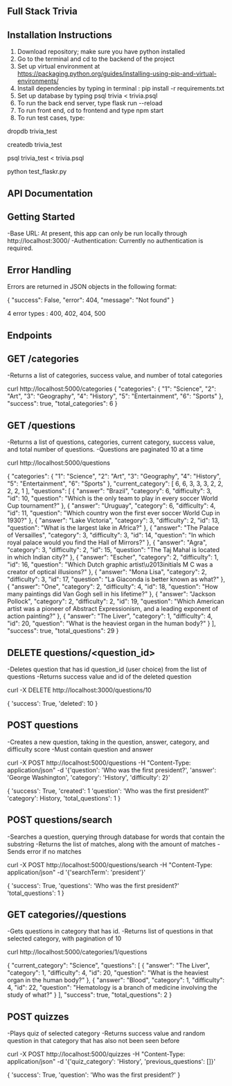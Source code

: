 ## Full Stack Trivia



## Installation Instructions

1. Download repository; make sure you have python installed
2. Go to the terminal and cd to the backend of the project
3. Set up virtual environment at https://packaging.python.org/guides/installing-using-pip-and-virtual-environments/
4. Install dependencies by typing in terminal : pip install -r requirements.txt
5. Set up database by typing psql trivia < trivia.psql
6. To run the back end server, type flask run --reload
7. To run front end, cd to frontend and type npm start
8. To run test cases, type:

dropdb trivia_test


createdb trivia_test


psql trivia_test < trivia.psql


python test_flaskr.py



## API Documentation

## Getting Started

-Base URL: At present, this app can only be run locally through http://localhost:3000/ 
-Authentication: Currently no authentication is required.

## Error Handling

Errors are returned in JSON objects in the following format:

{
"success": False,
"error": 404,
"message": "Not found"
}

4 error types : 400, 402, 404, 500


## Endpoints

## GET /categories

-Returns a list of categories, success value, and number of total categories

curl http://localhost:5000/categories
{
  "categories": {
    "1": "Science", 
    "2": "Art", 
    "3": "Geography", 
    "4": "History", 
    "5": "Entertainment", 
    "6": "Sports"
  }, 
  "success": true, 
  "total_categories": 6
}


## GET /questions

-Returns a list of questions, categories, current category, success value, and total number of questions.
-Questions are paginated 10 at a time

curl http://localhost:5000/questions

{
  "categories": {
    "1": "Science", 
    "2": "Art", 
    "3": "Geography", 
    "4": "History", 
    "5": "Entertainment", 
    "6": "Sports"
  }, 
  "current_category": [
    6, 
    6, 
    3, 
    3, 
    3, 
    2, 
    2, 
    2, 
    2, 
    1
  ], 
  "questions": [
    {
      "answer": "Brazil", 
      "category": 6, 
      "difficulty": 3, 
      "id": 10, 
      "question": "Which is the only team to play in every soccer World Cup tournament?"
    }, 
    {
      "answer": "Uruguay", 
      "category": 6, 
      "difficulty": 4, 
      "id": 11, 
      "question": "Which country won the first ever soccer World Cup in 1930?"
    }, 
    {
      "answer": "Lake Victoria", 
      "category": 3, 
      "difficulty": 2, 
      "id": 13, 
      "question": "What is the largest lake in Africa?"
    }, 
    {
      "answer": "The Palace of Versailles", 
      "category": 3, 
      "difficulty": 3, 
      "id": 14, 
      "question": "In which royal palace would you find the Hall of Mirrors?"
    }, 
    {
      "answer": "Agra", 
      "category": 3, 
      "difficulty": 2, 
      "id": 15, 
      "question": "The Taj Mahal is located in which Indian city?"
    }, 
    {
      "answer": "Escher", 
      "category": 2, 
      "difficulty": 1, 
      "id": 16, 
      "question": "Which Dutch graphic artist\u2013initials M C was a creator of optical illusions?"
    }, 
    {
      "answer": "Mona Lisa", 
      "category": 2, 
      "difficulty": 3, 
      "id": 17, 
      "question": "La Giaconda is better known as what?"
    }, 
    {
      "answer": "One", 
      "category": 2, 
      "difficulty": 4, 
      "id": 18, 
      "question": "How many paintings did Van Gogh sell in his lifetime?"
    }, 
    {
      "answer": "Jackson Pollock", 
      "category": 2, 
      "difficulty": 2, 
      "id": 19, 
      "question": "Which American artist was a pioneer of Abstract Expressionism, and a leading exponent of action painting?"
    }, 
    {
      "answer": "The Liver", 
      "category": 1, 
      "difficulty": 4, 
      "id": 20, 
      "question": "What is the heaviest organ in the human body?"
    }
  ], 
  "success": true, 
  "total_questions": 29
}


## DELETE questions/<question_id>
-Deletes question that has id question_id (user choice) from the list of questions
-Returns success value and id of the deleted question

curl -X DELETE http://localhost:3000/questions/10

{
     'success': True,
     'deleted': 10
}


## POST questions
-Creates a new question, taking in the question, answer, category, and difficulty score
-Must contain question and answer

curl -X POST http://localhost:5000/questions -H "Content-Type: application/json" -d '{'question': 'Who was the first president?', 'answer': 'George Washington', 'category': 'History', 'difficulty': 2}'

{
  'success': True,
  'created': 1
  'question': 'Who was the first president?'
  'category': History,
  'total_questions': 1
}


## POST questions/search
-Searches a question, querying through database for words that contain the substring
-Returns the list of matches, along with the amount of matches
-Sends error if no matches

curl -X POST http://localhost:5000/questions/search -H "Content-Type: application/json" -d '{'searchTerm': 'president'}'

{
  'success': True,
  'questions': 'Who was the first president?'
  'total_questions': 1
}


## GET categories/<id>/questions 
-Gets questions in category that has id.
-Returns list of questions in that selected category, with pagination of 10

curl http://localhost:5000/categories/1/questions
  
{
  "current_category": "Science", 
  "questions": [
    {
      "answer": "The Liver", 
      "category": 1, 
      "difficulty": 4, 
      "id": 20, 
      "question": "What is the heaviest organ in the human body?"
    }, 
    {
      "answer": "Blood", 
      "category": 1, 
      "difficulty": 4, 
      "id": 22, 
      "question": "Hematology is a branch of medicine involving the study of what?"
    }
  ], 
  "success": true, 
  "total_questions": 2
}
  
  
## POST quizzes
-Plays quiz of selected category
-Returns success value and random question in that category that has also not been seen before

curl -X POST http://localhost:5000/quizzes -H "Content-Type: application/json" -d '{'quiz_category': 'History', 'previous_questions': []}'

{
  'success': True,
  'question': 'Who was the first president?'
}

